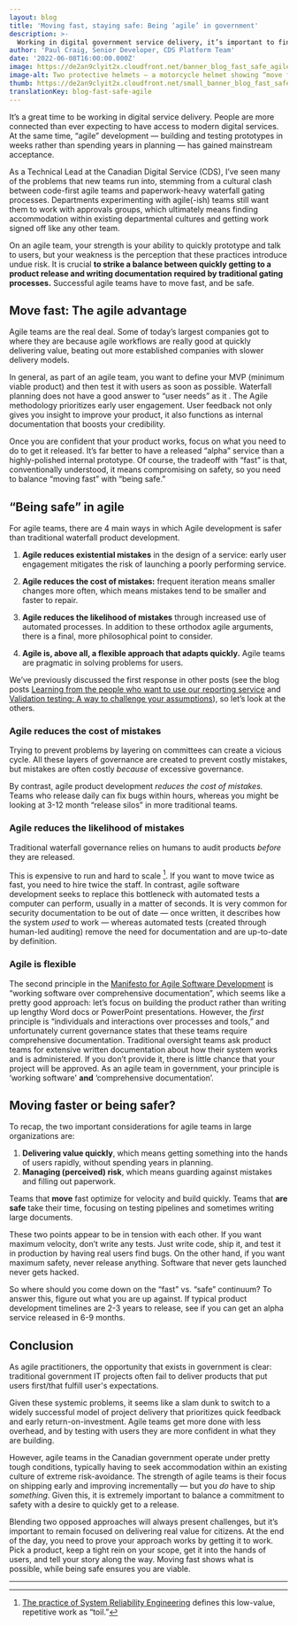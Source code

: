 ```yaml
---
layout: blog
title: 'Moving fast, staying safe: Being ‘agile’ in government'
description: >-
  Working in digital government service delivery, it’s important to find a balance between moving fast and staying safe. In my agile team at the Canadian Digital Service (CDS), we find ‘success’ (releasing products that meet people’s needs) relies on this.
author: 'Paul Craig, Senior Developer, CDS Platform Team'
date: '2022-06-08T16:00:00.000Z'
image: https://de2an9clyit2x.cloudfront.net/banner_blog_fast_safe_agile_b003ff8c43.jpg
image-alt: Two protective helmets – a motorcycle helmet showing “move fast” and a hard hat for construction showing “stay safe.”
thumb: https://de2an9clyit2x.cloudfront.net/small_banner_blog_fast_safe_agile_b003ff8c43.jpg
translationKey: blog-fast-safe-agile
---
```

It’s a great time to be working in digital service delivery. People are more connected than ever expecting to have access to modern digital services. At the same time, “agile” development — building and testing prototypes in weeks rather than spending years in planning — has gained mainstream acceptance. 

As a Technical Lead at the Canadian Digital Service (CDS), I’ve seen many of the problems that new teams run into, stemming from a cultural clash between code-first agile teams and paperwork-heavy waterfall gating processes. Departments experimenting with agile(-ish) teams still want them to work with approvals groups, which ultimately means finding accommodation within existing departmental cultures and getting work signed off like any other team.

On an agile team, your strength is your ability to quickly prototype and talk to users, but your weakness is the perception that these practices introduce undue risk. It is crucial **to strike a balance between quickly getting to a product release and writing documentation required by traditional gating processes.** Successful agile teams have to move fast, and be safe.

## Move fast: The agile advantage

Agile teams are the real deal. Some of today’s largest companies got to where they are because agile workflows are really good at quickly delivering value, beating out more established companies with slower delivery models. 

In general, as part of an agile team, you want to define your MVP (minimum viable product) and then test it with users as soon as possible. Waterfall planning does not have a good answer to “user needs” as it . The Agile methodology prioritizes early user engagement. User feedback not only gives you insight to improve your product, it also functions as internal documentation that boosts your credibility. 

Once you are confident that your product works, focus on what you need to do to get it released. It’s far better to have a released “alpha” service than a highly-polished internal prototype. Of course, the tradeoff with “fast” is that, conventionally understood, it means compromising on safety, so you need to balance “moving fast” with “being safe.” 

## “Being safe” in agile

For agile teams, there are 4 main ways in which Agile development is safer than traditional waterfall product development.

1. **Agile reduces existential mistakes** in the design of a service: early user engagement mitigates the risk of launching a poorly performing service.

2. **Agile reduces the cost of mistakes:** frequent iteration means smaller changes more often, which means mistakes tend to be smaller and faster to repair.

3. **Agile reduces the likelihood of mistakes** through increased use of automated processes. In addition to these orthodox agile arguments, there is a final, more philosophical point to consider.

4. **Agile is, above all, a flexible approach that adapts quickly.** Agile teams are pragmatic in solving problems for users.

We’ve previously discussed the first response in other posts (see the blog posts [Learning from the people who want to use our reporting service](https://digital.canada.ca/2019/08/29/learning-from-the-people-who-want-to-use-our-reporting-service-but-might-not-use-it-now/) and [Validation testing: A way to challenge your assumptions](https://digital.canada.ca/2019/07/31/validation-testing-a-way-to-challenge-your-assumptions/)), so let’s look at the others.

### Agile reduces the cost of mistakes

Trying to prevent problems by layering on committees can create a vicious cycle. All these layers of governance are created to prevent costly mistakes, but mistakes are often costly *because* of excessive governance. 

By contrast, agile product development *reduces the cost of mistakes.* Teams who release daily can fix bugs within hours, whereas you might be looking at 3-12 month “release silos” in more traditional teams. 

### Agile reduces the likelihood of mistakes

Traditional waterfall governance relies on humans to audit products *before* they are released. 

This is expensive to run and hard to scale [^1]. If you want to move twice as fast, you need to hire twice the staff. In contrast, agile software development seeks to replace this bottleneck with automated tests a computer can perform, usually in a matter of seconds. It is very common for security documentation to be out of date — once written, it describes how the system *used* to work — whereas automated tests (created through human-led auditing) remove the need for documentation and are up-to-date by definition. 

### Agile is flexible

The second principle in the [Manifesto for Agile Software Development](https://agilemanifesto.org/) is “working software over comprehensive documentation”, which seems like a pretty good approach: let’s focus on building the product rather than writing up lengthy Word docs or PowerPoint presentations. However, the *first* principle is “individuals and interactions over processes and tools,” and unfortunately current governance states that these teams require comprehensive documentation. Traditional oversight teams ask product teams for extensive written documentation about how their system works and is administered. If you don’t provide it, there is little chance that your project will be approved. As an agile team in government, your principle is ‘working software' **and** ‘comprehensive documentation’.

## Moving faster or being safer?

To recap, the two important considerations for agile teams in large organizations are:

1. **Delivering value quickly**, which means getting something into the hands of users rapidly, without spending years in planning.
2. **Managing (perceived) risk**, which means guarding against mistakes and filling out paperwork.

Teams that **move** fast optimize for velocity and build quickly. Teams that **are safe** take their time, focusing on testing pipelines and sometimes writing large documents.

These two points appear to be in tension with each other. If you want maximum velocity, don’t write any tests. Just write code, ship it, and test it in production by having real users find bugs. On the other hand, if you want maximum safety, never release anything. Software that never gets launched never gets hacked.

So where should you come down on the “fast” vs. “safe” continuum? To answer this, figure out what you are up against. If typical product development timelines are 2-3 years to release, see if you can get an alpha service released in 6-9 months. 

## Conclusion

As agile practitioners, the opportunity that exists in government is clear: traditional government IT projects often fail to deliver products that put users first/that fulfill user's expectations. 

Given these systemic problems, it seems like a slam dunk to switch to a widely successful model of project delivery that prioritizes quick feedback and early return-on-investment. Agile teams get more done with less overhead, and by testing with users they are more confident in what they are building.

However, agile teams in the Canadian government operate under pretty tough conditions, typically having to seek accommodation within an existing culture of extreme risk-avoidance. The strength of agile teams is their focus on shipping early and improving incrementally — but you *do* have to ship *something*. Given this, it is extremely important to balance a commitment to safety with a desire to quickly get to a release.

Blending two opposed approaches will always present challenges, but it’s important to remain focused on delivering real value for citizens. At the end of the day, you need to prove your approach works by getting it to work. Pick a product, keep a tight rein on your scope, get it into the hands of users, and tell your story along the way. Moving fast shows what is possible, while being safe ensures you are viable.

------
[^1]: [The practice of System Reliability Engineering](https://sre.google/sre-book/eliminating-toil/) defines this low-value, repetitive work as “toil.”
